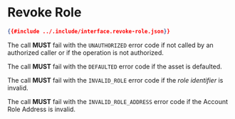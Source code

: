# Revoke Role

```json
{{#include ../.include/interface.revoke-role.json}}
```

The call **MUST** fail with the `UNAUTHORIZED` error code if not called by an authorized
caller or if the operation is not authorized.

The call **MUST** fail with the `DEFAULTED` error code if the asset is defaulted.

The call **MUST** fail with the `INVALID_ROLE` error code if the *role identifier*
is invalid.

The call **MUST** fail with the `INVALID_ROLE_ADDRESS` error code if the Account
Role Address is invalid.
